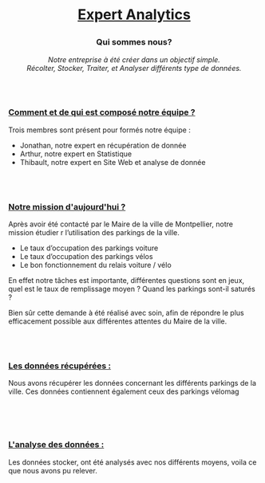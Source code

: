 # <p align="center"><u>Expert Analytics</u></p>

### <p align="center"><b>Qui sommes nous?</b></p>
<p align="center"><i>Notre entreprise à été créer dans un objectif simple.</br>
Récolter, Stocker, Traiter, et Analyser différents type de données.</i></p>

</br>
</br>

### <u><b>Comment et de qui est composé notre équipe ?</b></u>
<p>Trois membres sont présent pour formés notre équipe :</p>
<ul>
    <li>Jonathan, notre expert en récupération de donnée
    <li>Arthur, notre expert en Statistique
    <li>Thibault, notre expert en Site Web et analyse de donnée
</ul>

</br>
</br>

### <u><b>Notre mission d'aujourd'hui ?</b></u>
<p>Après avoir été contacté par le Maire de la ville de Montpellier, notre mission étudier r l’utilisation des parkings de la ville.</p>
<ul>
    <li>Le taux d’occupation des parkings voiture
    <li>Le taux d’occupation des parkings vélos
    <li>Le bon fonctionnement du relais voiture / vélo
</ul>
<p>En effet notre tâches est importante, différentes questions sont en jeux, quel est le taux de
remplissage moyen ? Quand les parkings sont-il saturés ?</p>
<p>Bien sûr cette demande à été réalisé avec soin, afin de répondre le plus efficacement possible aux différentes attentes du Maire de la ville.</p>
</br>
</br>

### <u><b>Les données récupérées :</b></u>
<p>Nous avons récupérer les données concernant les différents parkings de la ville. Ces données contiennent également ceux des parkings vélomag</p>

</br>
</br>
</br>

### <u><b>L'analyse des données :</b></u>
<p>Les données stocker, ont été analysés avec nos différents moyens, voila ce que nous avons pu relever.</p>